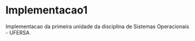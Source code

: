 # Implementacao1
 Implementacao da primeira unidade da disciplina de Sistemas Operacionais - UFERSA
